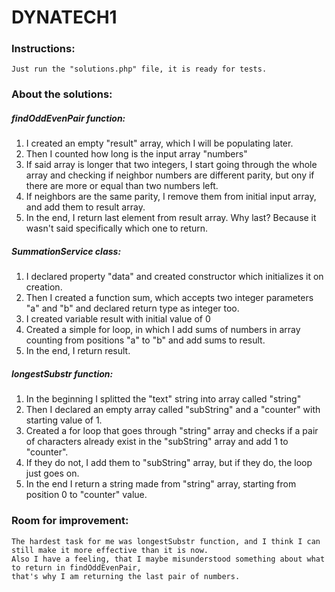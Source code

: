 # DYNATECH1

### Instructions:
    Just run the "solutions.php" file, it is ready for tests.
    
### About the solutions:

##### findOddEvenPair function:
  1. I created an empty "result" array, which I will be populating later.
  2. Then I counted how long is the input array "numbers"
  3. If said array is longer that two integers, I start going through the whole array and
      checking if neighbor numbers are different parity, 
      but ony if there are more or equal than two numbers left.
  4. If neighbors are the same parity, I remove them from initial input array, and add them to result array.
  5. In the end, I return last element from result array.
      Why last? Because it wasn't said specifically which one to return.
      
##### SummationService class:
  1. I declared property "data" and created constructor which initializes it on creation.
  2. Then I created a function sum, which accepts two integer parameters "a" and "b"
      and declared return type as integer too.
  3. I created variable result with initial value of 0
  4. Created a simple for loop, in which I add sums of numbers in array counting from
      positions "a" to "b" and add sums to result.
  5. In the end, I return result.
  
  ##### longestSubstr function:
  1. In the beginning I splitted the "text" string into array called "string"
  2. Then I declared an empty array called "subString" and a "counter" with starting value of 1.
  3. Created a for loop that goes through "string" array and checks if a pair of characters already
      exist in the "subString" array and add 1 to "counter".
  4. If they do not, I add them to "subString" array, but if they do, the loop just goes on.
  5. In the end I return a string made from "string" array, starting from position 0 to "counter" value.
  
### Room for improvement:
    The hardest task for me was longestSubstr function, and I think I can still make it more effective than it is now.
    Also I have a feeling, that I maybe misunderstood something about what to return in findOddEvenPair,
    that's why I am returning the last pair of numbers.
